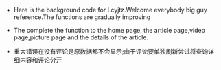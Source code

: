 * Here is the background code for Lcyjtz.Welcome everybody big guy reference.The functions are gradually improving

* The complete the function to the home page,  the article page,video page,picture page and the details of the article. 

* 重大错误在没有评论是原数据都不会显示;由于评论要单独刷新尝试将查询详细内容和评论分开